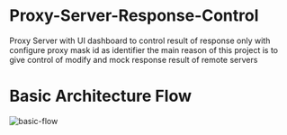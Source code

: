 # Proxy-Server-Response-Control
Proxy Server with UI dashboard to control result of response only with configure proxy mask id as identifier the main reason of this project is to give control of modify and mock response result of remote servers

# Basic Architecture Flow

![basic-flow](https://user-images.githubusercontent.com/23419176/49794625-adc67980-fd40-11e8-9e94-59e836bf2da2.png)

